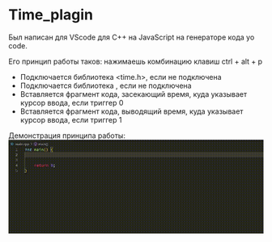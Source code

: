 # Time_plagin
Был написан для VScode для C++ на JavaScript на генераторе кода yo code.

Его принцип работы таков: нажимаешь комбинацию клавиш ctrl + alt + p
- Подключается библиотека <time.h>, если не подключена
- Подключается библиотека <cstdio>, если не подключена
- Вставляется фрагмент кода, засекающий время, куда указывает курсор ввода, если триггер 0
- Вставляется фрагмент кода, выводящий время, куда указывает курсор ввода, если триггер 1

Демонстрация принципа работы:
![](https://github.com/Penlk/time_plagin/blob/main/Demonstraition.gif)
